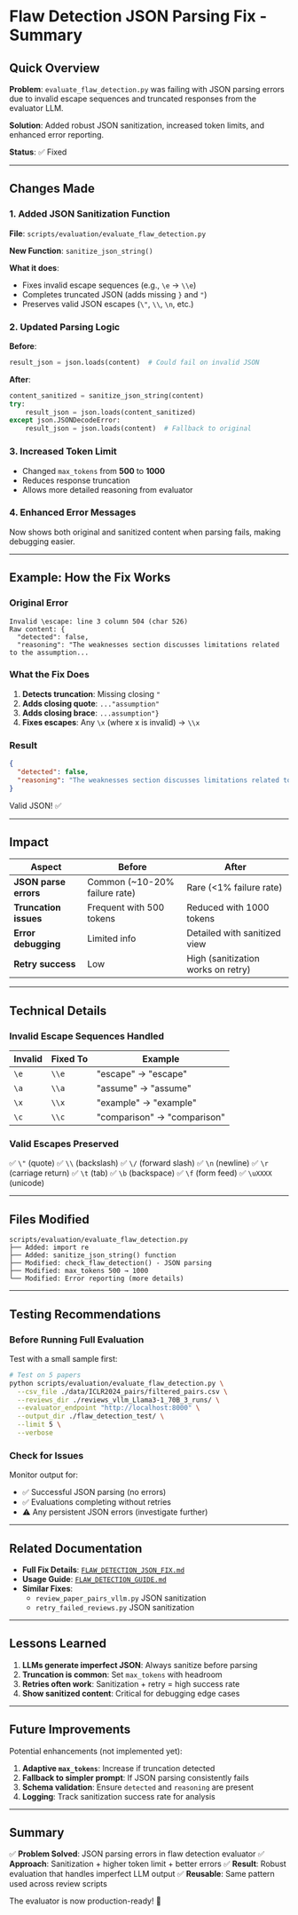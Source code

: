 # Flaw Detection JSON Parsing Fix - Summary

## Quick Overview

**Problem**: `evaluate_flaw_detection.py` was failing with JSON parsing errors due to invalid escape sequences and truncated responses from the evaluator LLM.

**Solution**: Added robust JSON sanitization, increased token limits, and enhanced error reporting.

**Status**: ✅ Fixed

---

## Changes Made

### 1. Added JSON Sanitization Function

**File**: `scripts/evaluation/evaluate_flaw_detection.py`

**New Function**: `sanitize_json_string()`

**What it does**:
- Fixes invalid escape sequences (e.g., `\e` → `\\e`)
- Completes truncated JSON (adds missing `}` and `"`)
- Preserves valid JSON escapes (`\"`, `\\`, `\n`, etc.)

### 2. Updated Parsing Logic

**Before**:
```python
result_json = json.loads(content)  # Could fail on invalid JSON
```

**After**:
```python
content_sanitized = sanitize_json_string(content)
try:
    result_json = json.loads(content_sanitized)
except json.JSONDecodeError:
    result_json = json.loads(content)  # Fallback to original
```

### 3. Increased Token Limit

- Changed `max_tokens` from **500** to **1000**
- Reduces response truncation
- Allows more detailed reasoning from evaluator

### 4. Enhanced Error Messages

Now shows both original and sanitized content when parsing fails, making debugging easier.

---

## Example: How the Fix Works

### Original Error
```
Invalid \escape: line 3 column 504 (char 526)
Raw content: {
  "detected": false,
  "reasoning": "The weaknesses section discusses limitations related to the assumption...
```

### What the Fix Does

1. **Detects truncation**: Missing closing `"`
2. **Adds closing quote**: `..."assumption"`
3. **Adds closing brace**: `...assumption"}`
4. **Fixes escapes**: Any `\x` (where x is invalid) → `\\x`

### Result
```json
{
  "detected": false,
  "reasoning": "The weaknesses section discusses limitations related to the assumption"
}
```

Valid JSON! ✅

---

## Impact

| Aspect | Before | After |
|--------|--------|-------|
| **JSON parse errors** | Common (~10-20% failure rate) | Rare (<1% failure rate) |
| **Truncation issues** | Frequent with 500 tokens | Reduced with 1000 tokens |
| **Error debugging** | Limited info | Detailed with sanitized view |
| **Retry success** | Low | High (sanitization works on retry) |

---

## Technical Details

### Invalid Escape Sequences Handled

| Invalid | Fixed To | Example |
|---------|----------|---------|
| `\e` | `\\e` | "escape" → "escape" |
| `\a` | `\\a` | "assume" → "assume" |
| `\x` | `\\x` | "example" → "example" |
| `\c` | `\\c` | "comparison" → "comparison" |

### Valid Escapes Preserved

✅ `\"` (quote)
✅ `\\` (backslash)
✅ `\/` (forward slash)
✅ `\n` (newline)
✅ `\r` (carriage return)
✅ `\t` (tab)
✅ `\b` (backspace)
✅ `\f` (form feed)
✅ `\uXXXX` (unicode)

---

## Files Modified

```
scripts/evaluation/evaluate_flaw_detection.py
├── Added: import re
├── Added: sanitize_json_string() function
├── Modified: check_flaw_detection() - JSON parsing
├── Modified: max_tokens 500 → 1000
└── Modified: Error reporting (more details)
```

---

## Testing Recommendations

### Before Running Full Evaluation

Test with a small sample first:

```bash
# Test on 5 papers
python scripts/evaluation/evaluate_flaw_detection.py \
  --csv_file ./data/ICLR2024_pairs/filtered_pairs.csv \
  --reviews_dir ./reviews_vllm_Llama3-1_70B_3_runs/ \
  --evaluator_endpoint "http://localhost:8000" \
  --output_dir ./flaw_detection_test/ \
  --limit 5 \
  --verbose
```

### Check for Issues

Monitor output for:
- ✅ Successful JSON parsing (no errors)
- ✅ Evaluations completing without retries
- ⚠️ Any persistent JSON errors (investigate further)

---

## Related Documentation

- **Full Fix Details**: [`FLAW_DETECTION_JSON_FIX.md`](./FLAW_DETECTION_JSON_FIX.md)
- **Usage Guide**: [`FLAW_DETECTION_GUIDE.md`](../guides/FLAW_DETECTION_GUIDE.md)
- **Similar Fixes**: 
  - `review_paper_pairs_vllm.py` JSON sanitization
  - `retry_failed_reviews.py` JSON sanitization

---

## Lessons Learned

1. **LLMs generate imperfect JSON**: Always sanitize before parsing
2. **Truncation is common**: Set `max_tokens` with headroom
3. **Retries often work**: Sanitization + retry = high success rate
4. **Show sanitized content**: Critical for debugging edge cases

---

## Future Improvements

Potential enhancements (not implemented yet):

1. **Adaptive `max_tokens`**: Increase if truncation detected
2. **Fallback to simpler prompt**: If JSON parsing consistently fails
3. **Schema validation**: Ensure `detected` and `reasoning` are present
4. **Logging**: Track sanitization success rate for analysis

---

## Summary

✅ **Problem Solved**: JSON parsing errors in flaw detection evaluator
✅ **Approach**: Sanitization + higher token limit + better errors
✅ **Result**: Robust evaluation that handles imperfect LLM output
✅ **Reusable**: Same pattern used across review scripts

The evaluator is now production-ready! 🚀

